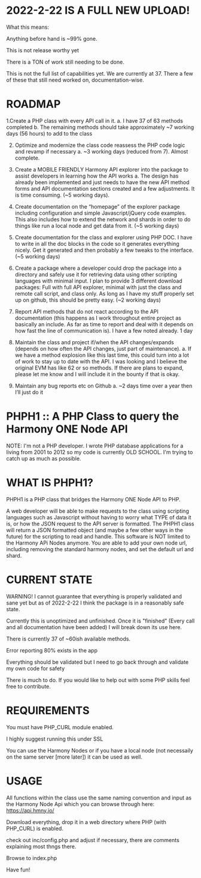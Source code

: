 # 2022-2-22 IS A FULL NEW UPLOAD!
  What this means:
  
  Anything before hand is ~99% gone.

  This is not release worthy yet
  
  There is a TON of work still needing to be done.
  
  This is not the full list of capabilities yet. We are currently at 37. There a few of these that still need worked on, documentation-wise.
  
# ROADMAP

  1.Create a PHP class with every API call in it.
    a. I have 37 of 63 methods completed
    b. The remaining methods should take approximately ~7 working days (56 hours) to add to the class

  2. Optimize and modernize the class code reassess the PHP code logic and revamp if necessary
    a. ~3 working days (reduced from 7). Almost complete.

  3. Create a MOBILE FRIENDLY Harmony API explorer into the package to assist developers in learning how the API works
    a. The design has already been implemented and just needs to have the new API method forms and API documentation sections created and a few adjustments. It is time consuming. (~5 working days).

  4. Create documentation on the “homepage” of the explorer package including configuration and simple Javascript/jQuery code examples. This also includes how to extend the network and shards in order to do things like run a local node and get data from it. (~5 working days)

  5. Create documentation for the class and explorer using PHP DOC. I have to write in all the doc blocks in the code so it generates everything nicely. Get it generated and then probably a few tweaks to the interface. (~5 working days)

  6. Create a package where a developer could drop the package into a directory and safely use it for retrieving data using other scripting languages with minimal input. I plan to provide 3 different download packages: Full with full API explorer, minimal with just the class and remote call script, and class only. As long as I have my stuff properly set up on github, this should be pretty easy. (~2 working days)

  7. Report API methods that do not react according to the API documentation (this happens as I work throughout entire project as basically an include. As far as time to report and deal with it depends on how fast the line of communication is). I have a few noted already. 1 day

  8. Maintain the class and project if/when the API changes/expands (depends on how often the API changes, just part of maintenance).
    a. If we have a method explosion like this last time, this could turn into a lot of work to stay up to date with the API. I was looking and I believe the original EVM has like 62 or so methods. If there are plans to expand, please let me know and I will include it in the bounty if that is okay.

  9. Maintain any bug reports etc on Github
    a. ~2 days time over a year then I’ll just do it

# PHPH1 :: A PHP Class to query the Harmony ONE Node API
NOTE: I'm not a PHP developer. I wrote PHP database applications for a living from 2001 to 2012 so my code is currently OLD SCHOOL. I'm trying to catch up as much as possible.

# WHAT IS PHPH1?
PHPH1 is a PHP class that bridges the Harmony ONE Node API to PHP.

A web developer will be able to make requests to the class using scripting languages such as Javascript without having to worry what TYPE of data it is, or how the JSON request to the API server is formatted. The PHPH1 class will return a JSON formatted object (and maybe a few other ways in the future) for the scripting to read and handle. This software is NOT limited to the Harmony APi Nodes anymore. You are able to add your own node url, including removing the standard harmony nodes, and set the default url and shard.

# CURRENT STATE

WARNING! I cannot guarantee that everything is properly validated and sane yet but as of 2022-2-22 I think the package is in a reasonably safe state.

Currently this is unoptimized and unfinished. Once it is "finished" (Every call and all documentation have been added) I will break down its use here.

There is currently 37 of ~60ish available methods.

Error reporting 80% exists in the app

Everything should be validated but I need to go back through and validate my own code for safety

There is much to do. If you would like to help out with some PHP skills feel free to contribute.

# REQUIREMENTS

You must have PHP_CURL module enabled.

I highly suggest running this under SSL

You can use the Harmony Nodes or if you have a local node (not necessaily on the same server [more later]) it can be used as well.

# USAGE
All functions within the class use the same naming convention and input as the Harmony Node Api which you can browse through here: https://api.hmny.io/

Download everything, drop it in a web directory where PHP (with PHP_CURL) is enabled.

check out inc/config.php and adjust if necessary, there are comments explaining most thngs there.

Browse to index.php

Have fun!


